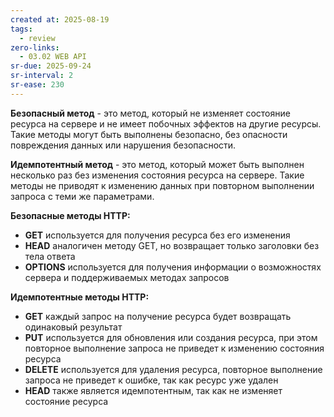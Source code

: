 ```yaml
---
created at: 2025-08-19
tags:
  - review
zero-links:
  - 03.02 WEB API
sr-due: 2025-09-24
sr-interval: 2
sr-ease: 230
---
```

**Безопасный метод** - это метод, который не изменяет состояние ресурса на сервере и не имеет побочных эффектов на другие ресурсы. Такие методы могут быть выполнены безопасно, без опасности повреждения данных или нарушения безопасности.

**Идемпотентный метод** - это метод, который может быть выполнен несколько раз без изменения состояния ресурса на сервере. Такие методы не приводят к изменению данных при повторном выполнении запроса с теми же параметрами.

**Безопасные методы HTTP:**

- **GET** используется для получения ресурса без его изменения
- **HEAD** аналогичен методу GET, но возвращает только заголовки без тела ответа
- **OPTIONS** используется для получения информации о возможностях сервера и поддерживаемых методах запросов

**Идемпотентные методы HTTP:**

- **GET** каждый запрос на получение ресурса будет возвращать одинаковый результат
- **PUT** используется для обновления или создания ресурса, при этом повторное выполнение запроса не приведет к изменению состояния ресурса
- **DELETE** используется для удаления ресурса, повторное выполнение запроса не приведет к ошибке, так как ресурс уже удален
- **HEAD** также является идемпотентным, так как не изменяет состояние ресурса